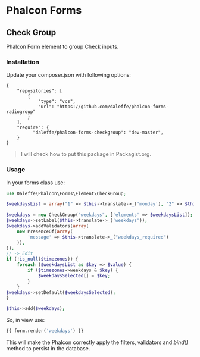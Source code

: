 # Phalcon Forms
## Check Group
Phalcon Form element to group Check inputs.

### Installation
Update your composer.json with following options:
```
{
	"repositories": [
		{
			"type": "vcs",
			"url": "https://github.com/daleffe/phalcon-forms-radiogroup"
		}
	],
    "require": {
		  "daleffe/phalcon-forms-checkgroup": "dev-master",
    }
}
```
> I will check how to put this package in Packagist.org.

### Usage
In your forms class use:
``` php
use Daleffe\Phalcon\Forms\Element\CheckGroup;

$weekdaysList = array("1" => $this->translate->_('monday'), "2" => $this->translate->_('tuesday'), "4" => $this->translate->_('wednesday'), "8" => $this->translate->_('thursday'), "16" => $this->translate->_('friday'), "32" => $this->translate->_('saturday'), "64" => $this->translate->_('sunday'));

$weekdays = new CheckGroup("weekdays", ['elements' => $weekdaysList]);
$weekdays->setLabel($this->translate->_('weekdays'));
$weekdays->addValidators(array(
	new PresenceOf(array(
		'message' => $this->translate->_("weekdays_required")
	)),
));
// -> Edit
if (!is_null($timezones)) {
	foreach ($weekdaysList as $key => $value) {
		if ($timezones->weekdays & $key) {
			$weekdaysSelected[] = $key;
		}
	}
$weekdays->setDefault($weekdaysSelected);
}

$this->add($weekdays);
```

So, in view use:
```php
{{ form.render('weekdays') }}
```

This will make the Phalcon correctly apply the filters, validators and *bind()* method to persist in the database.